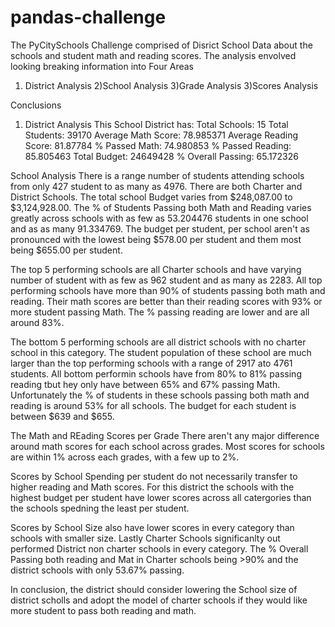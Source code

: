 # pandas-challenge

The PyCitySchools Challenge comprised of Disrict School Data about the schools 
and student math and reading scores. The analysis envolved looking breaking 
information into Four Areas
1) District Analysis
2)School Analysis
3)Grade Analysis
3)Scores Analysis

Conclusions

1) District Analysis
This School District has:
Total Schools: 15
Total Students: 39170
Average Math Score: 78.985371
Average Reading Score: 81.87784
% Passed Math: 74.980853
% Passed Reading: 85.805463
Total Budget: 24649428
% Overall Passing: 65.172326

School Analysis
There is a range number of students attending schools from only 427 student to as many as 4976.
There are both Charter and District Schools. The total school Budget varies from $248,087.00 to $3,124,928.00.
The % of Students Passing both Math and Reading varies greatly across schools with as few as 53.204476 students in one school
and as as many 91.334769. The budget per student, per school aren't as pronounced with the lowest being 
$578.00 per student and them most being $655.00 per student.

The top 5 performing schools are all Charter schools and have varying number of student with as few as 962 student and as many as 2283.
All top performing schools have more than 90% of students passing both math and reading. Their math scores are better than their reading
scores with 93% or more student passing Math. The % passing reading are lower and are all around 83%.

The bottom 5 performing schools are all district schools with no charter school in this category. The student population of these 
school are much larger than the top performing schools with a range of 2917 ato 4761 students. All bottom performin schools have 
from 80% to 81% passing reading tbut hey only have between 65% and 67% passing Math. Unfortunately the % of students in these
schools passing both math and reading is around 53% for all schools. The budget for each student is between $639 and $655.

The Math and REading Scores per Grade
There aren't any major difference around math scores for each school across grades. Most scores for schools are within 1% across 
each grades, with a few up to 2%.

Scores by School Spending per student do not necessarily transfer to higher reading and Math scores. For this district the 
schools with the highest budget per student have lower scores across all catergories than the schools spedning the least per student.

Scores by School Size also have lower scores in every category than schools with smaller size.
Lastly Charter Schools significanlty out performed District non charter schools in every category. The % Overall Passing both reading and Mat in 
Charter schools being >90% and the district schools with only 53.67% passing.

In conclusion, the district should consider lowering the School size of district scholls and adopt the model of charter schools
if they would like more student to pass both reading and math.



